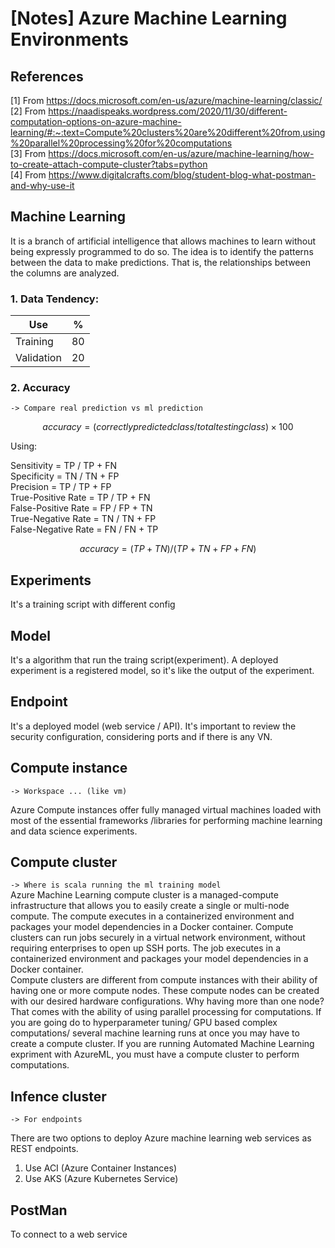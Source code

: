 # [Notes] Azure Machine Learning Environments 

## References
[1] From https://docs.microsoft.com/en-us/azure/machine-learning/classic/ <br/>
[2] From https://naadispeaks.wordpress.com/2020/11/30/different-computation-options-on-azure-machine-learning/#:~:text=Compute%20clusters%20are%20different%20from,using%20parallel%20processing%20for%20computations <br/>
[3] From https://docs.microsoft.com/en-us/azure/machine-learning/how-to-create-attach-compute-cluster?tabs=python <br/>
[4] From https://www.digitalcrafts.com/blog/student-blog-what-postman-and-why-use-it

## Machine Learning 
It is a branch of artificial intelligence that allows machines to learn without being expressly programmed to do so. The idea is to identify the patterns between the data to make predictions. That is, the relationships between the columns are analyzed.

### 1. Data Tendency:

|   Use  | % | 
|---|---|
| Training | 80 | 
| Validation | 20 |


### 2. Accuracy 
`-> Compare real prediction vs ml prediction`

```math
accuracy = (correctly predicted class / total testing class) × 100%
```

Using: <br/>

Sensitivity = TP / TP + FN   <br/>
Specificity = TN / TN + FP   <br/>
Precision = TP / TP + FP     <br/>
True-Positive Rate = TP / TP + FN   <br/>
False-Positive Rate = FP / FP + TN  <br/>
True-Negative Rate = TN / TN + FP   <br/>
False-Negative Rate = FN / FN + TP  <br/>

```math
accuracy = (TP + TN)/(TP + TN + FP + FN)
```

## Experiments 
It's a training script with different config 

## Model 
It's a algorithm that run the traing script(experiment). A deployed experiment is a registered model, so it's like the output of the experiment. 

## Endpoint 
It's a deployed model (web service / API). It's important to review the security configuration, considering ports and if there is any VN. 

## Compute instance 
`-> Workspace ... (like vm)`

Azure Compute instances offer fully managed 
virtual machines loaded with most of the essential 
frameworks /libraries for performing machine learning 
and data science experiments. 

## Compute cluster 
`-> Where is scala running the ml training model` <br/>
Azure Machine Learning compute cluster is a managed-compute infrastructure that allows you to easily create a single or multi-node compute. The compute executes in a containerized environment and packages your model dependencies in a Docker container. Compute clusters can run jobs securely in a virtual network environment, without requiring enterprises to open up SSH ports. The job executes in a containerized environment and packages your model dependencies in a Docker container. <br/>
Compute clusters are different from compute instances with their ability of having one or more compute nodes. These compute nodes can be created with our desired hardware configurations. Why having more than one node? That comes with the ability of using parallel processing for computations. If you are going do to hyperparameter tuning/ GPU based complex computations/ several machine learning runs at once you may have to create a compute cluster. If you are running Automated Machine Learning expriment with AzureML, you must have a compute cluster to perform computations.


## Infence cluster 
`-> For endpoints `

There are two options to deploy Azure machine learning web services as REST endpoints. <br/>
1) Use ACI (Azure Container Instances) 
2) Use AKS (Azure Kubernetes Service)

## PostMan
To connect to a web service
